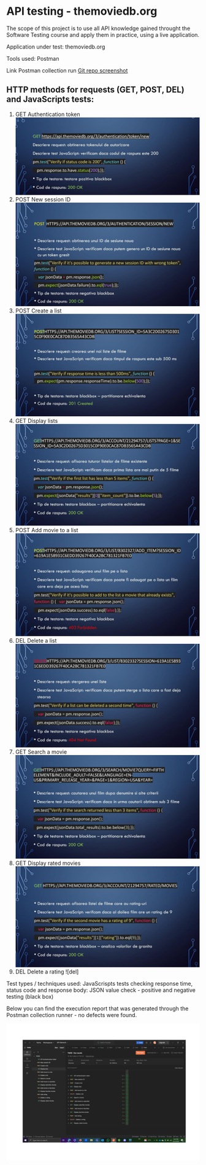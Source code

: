 # API testing - themoviedb.org

The scope of this project is to use all API knowledge gained throught the Software Testing course and apply them in practice, using a live application.

Application under test: themoviedb.org

Tools used: Postman

Link Postman collection run [Git repo screenshot](https://github.com/armandaskalu/API-testing-themoviedb.org/blob/main/TMDB.postman_test_run.json)

## HTTP methods for requests (GET, POST, DEL) and JavaScripts tests:

1. GET Authentication token
![token](https://github.com/armandaskalu/API-testing-themoviedb.org/blob/main/1.jpg)
2. POST New session ID
![session](https://github.com/armandaskalu/API-testing-themoviedb.org/blob/main/2.jpg)
3. POST Create a list
![list](https://github.com/armandaskalu/API-testing-themoviedb.org/blob/main/3.jpg)
4. GET Display lists
![display](https://github.com/armandaskalu/API-testing-themoviedb.org/blob/main/4.jpg)
5. POST Add movie to a list
![add](https://github.com/armandaskalu/API-testing-themoviedb.org/blob/main/5.jpg)
6. DEL Delete a list
![delete](https://github.com/armandaskalu/API-testing-themoviedb.org/blob/main/6.jpg)
7. GET Search a movie
![search](https://github.com/armandaskalu/API-testing-themoviedb.org/blob/main/7.jpg)
8. GET Display rated movies
![rated](https://github.com/armandaskalu/API-testing-themoviedb.org/blob/main/8.jpg)
9. DEL Delete a rating
![del]   

Test types / techniques used: JavaScrispts tests checking response time, status code and response body: JSON value check - positive and negative testing (black box)

Below you can find the execution report that was generated through the Postman collection runner - no defects were found.

![Run Results](https://github.com/armandaskalu/API-testing-themoviedb.org/blob/main/Results.jpg)


